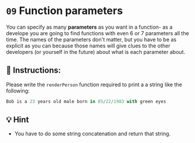 # `09` Function parameters

You can specify as many **parameters** as you want in a function- as a develope you are going to find functions with even 6 or 7 parameters  all the time. The names of the parameters don't matter, but you have to be as explicit as you can because those names will give clues to the other developers (or yourself in the future) about what is each parameter about.

## 📝 Instructions:

Please write the `renderPerson` function required to print a a string like the following:

```js
Bob is a 23 years old male born in 05/22/1983 with green eyes
```

## 💡 Hint

- You have to do some string concatenation and return that string.
